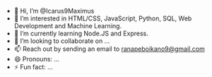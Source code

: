 - 👋 Hi, I’m @Icarus9Maximus
- 👀 I’m interested in HTML/CSS, JavaScript, Python, SQL, Web Development and Machine Learning.
- 🌱 I’m currently learning  Node.JS and Express.
- 💞️ I’m looking to collaborate on ...
- 📫 Reach out by sending an email to ranapeboikano9@gmail.com
- 😄 Pronouns: ...
- ⚡ Fun fact: ...

<!---
Icarus9Maximus/Icarus9Maximus is a ✨ special ✨ repository because its `README.md` (this file) appears on your GitHub profile.
You can click the Preview link to take a look at your changes.
--->
